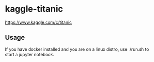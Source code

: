 # kaggle-titanic
https://www.kaggle.com/c/titanic

## Usage
If you have docker installed and you are on a linux distro, use ./run.sh to start a jupyter notebook.